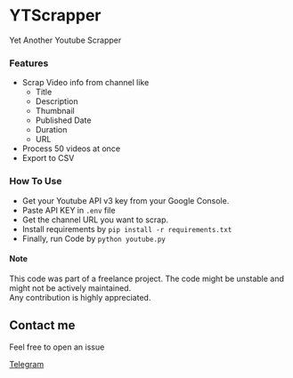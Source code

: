# YTScrapper

Yet Another Youtube Scrapper

### Features
 - Scrap Video info from channel like
   - Title
   - Description
   - Thumbnail
   - Published Date
   - Duration
   - URL
 - Process 50 videos at once
 - Export to CSV
 
### How To Use

- Get your Youtube API v3 key from your Google Console.
- Paste API KEY in `.env` file
- Get the channel URL you want to scrap.
- Install requirements by `pip install -r requirements.txt`
- Finally, run Code by `python youtube.py`

####  Note
This code was part of a freelance project. The code might be unstable and might not be actively maintained.  
Any contribution is highly appreciated.


## Contact me

Feel free to open an issue  

[Telegram](http://t.me/the_space_bar)

